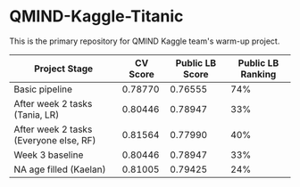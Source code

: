 # QMIND-Kaggle-Titanic

This is the primary repository for QMIND Kaggle team's warm-up project.

| Project Stage                          | CV Score | Public LB Score | Public LB Ranking |
| -------------------------------------- |----------| ----------------| ----------------- |
| Basic pipeline                         | 0.78770  | 0.76555         | 74%               |
| After week 2 tasks (Tania, LR)         | 0.80446  | 0.78947         | 33%               |
| After week 2 tasks (Everyone else, RF) | 0.81564  | 0.77990         | 40%               |
| Week 3 baseline                        | 0.80446  | 0.78947         | 33%               |
| NA age filled (Kaelan)                 | 0.81005  | 0.79425         | 24%               |
